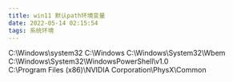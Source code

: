 ```yaml
---
title: win11 默认path环境变量
date: 2022-05-14 02:15:54
tags: 系统环境
---
```

C:\Windows\system32
C:\Windows
C:\Windows\System32\Wbem
C:\Windows\System32\WindowsPowerShell\v1.0\
C:\Program Files (x86)\NVIDIA Corporation\PhysX\Common
